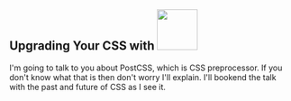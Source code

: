 <h2 class="darker">Upgrading Your CSS with <img src="../assets/postcss-logo.svg" class="plain title-logo" style="height:4.5rem" /></h2>

<aside class="notes">
I'm going to talk to you about PostCSS, which is CSS preprocessor.
If you don't know what that is then don't worry I'll explain.
I'll bookend the talk with the past and future of CSS as I see it.
</aside>
